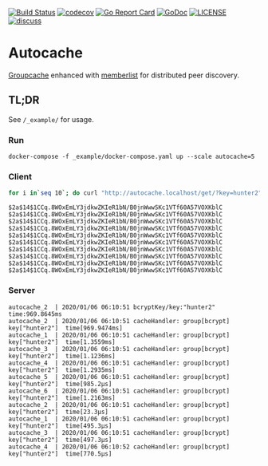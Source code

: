 [![Build Status](https://github.com/pomerium/autocache/workflows/build/badge.svg)](https://github.com/pomerium/autocache/actions?workflow=build)
[![codecov](https://img.shields.io/codecov/c/github/pomerium/autocache.svg?style=flat)](https://codecov.io/gh/pomerium/autocache)
[![Go Report Card](https://goreportcard.com/badge/github.com/pomerium/autocache)](https://goreportcard.com/report/github.com/pomerium/autocache)
[![GoDoc](https://godoc.org/github.com/pomerium/autocache?status.svg)](https://godoc.org/github.com/pomerium/autocache)
[![LICENSE](https://img.shields.io/github/license/pomerium/autocache.svg)](https://github.com/pomerium/autocache/blob/master/LICENSE)
[![discuss](https://img.shields.io/discourse/posts?server=https%3A%2F%2Fdiscuss.pomerium.com%2F&label=discuss)](https://discuss.pomerium.com/)

# Autocache

[Groupcache](https://github.com/golang/groupcache) enhanced with [memberlist](https://github.com/hashicorp/memberlist) for distributed peer discovery.

## TL;DR

See `/_example/` for usage.

### Run

`docker-compose -f _example/docker-compose.yaml up --scale autocache=5`

### Client

```bash
for i in`seq 10`; do curl "http://autocache.localhost/get/?key=hunter2";echo; done

```

```
$2a$14$1CCq.8WOxEmLY3jdkwZKIeR1bN/B0jnWwwSKc1VTf60A57VOXKblC
$2a$14$1CCq.8WOxEmLY3jdkwZKIeR1bN/B0jnWwwSKc1VTf60A57VOXKblC
$2a$14$1CCq.8WOxEmLY3jdkwZKIeR1bN/B0jnWwwSKc1VTf60A57VOXKblC
$2a$14$1CCq.8WOxEmLY3jdkwZKIeR1bN/B0jnWwwSKc1VTf60A57VOXKblC
$2a$14$1CCq.8WOxEmLY3jdkwZKIeR1bN/B0jnWwwSKc1VTf60A57VOXKblC
$2a$14$1CCq.8WOxEmLY3jdkwZKIeR1bN/B0jnWwwSKc1VTf60A57VOXKblC
$2a$14$1CCq.8WOxEmLY3jdkwZKIeR1bN/B0jnWwwSKc1VTf60A57VOXKblC
$2a$14$1CCq.8WOxEmLY3jdkwZKIeR1bN/B0jnWwwSKc1VTf60A57VOXKblC
$2a$14$1CCq.8WOxEmLY3jdkwZKIeR1bN/B0jnWwwSKc1VTf60A57VOXKblC
$2a$14$1CCq.8WOxEmLY3jdkwZKIeR1bN/B0jnWwwSKc1VTf60A57VOXKblC
```

### Server

```
autocache_2  | 2020/01/06 06:10:51 bcryptKey/key:"hunter2"	time:969.8645ms
autocache_2  | 2020/01/06 06:10:51 cacheHandler: group[bcrypt]	key["hunter2"]	time[969.9474ms]
autocache_1  | 2020/01/06 06:10:51 cacheHandler: group[bcrypt]	key["hunter2"]	time[1.3559ms]
autocache_3  | 2020/01/06 06:10:51 cacheHandler: group[bcrypt]	key["hunter2"]	time[1.1236ms]
autocache_4  | 2020/01/06 06:10:51 cacheHandler: group[bcrypt]	key["hunter2"]	time[1.2935ms]
autocache_5  | 2020/01/06 06:10:51 cacheHandler: group[bcrypt]	key["hunter2"]	time[985.2µs]
autocache_6  | 2020/01/06 06:10:51 cacheHandler: group[bcrypt]	key["hunter2"]	time[1.2163ms]
autocache_2  | 2020/01/06 06:10:51 cacheHandler: group[bcrypt]	key["hunter2"]	time[23.3µs]
autocache_1  | 2020/01/06 06:10:51 cacheHandler: group[bcrypt]	key["hunter2"]	time[495.3µs]
autocache_3  | 2020/01/06 06:10:51 cacheHandler: group[bcrypt]	key["hunter2"]	time[497.3µs]
autocache_4  | 2020/01/06 06:10:52 cacheHandler: group[bcrypt]	key["hunter2"]	time[770.5µs]
```
